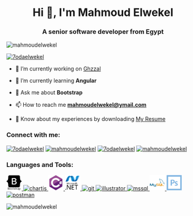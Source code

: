 <h1 align="center">Hi 👋, I'm Mahmoud Elwekel</h1>
<h3 align="center">A senior software developer from Egypt</h3>

<p align="left"> <img src="https://komarev.com/ghpvc/?username=mahmoudelwekel&label=Profile%20views&color=0e75b6&style=flat" alt="mahmoudelwekel" /> </p>

<p align="left"> <a href="https://twitter.com/7odaelwekel" target="blank"><img src="https://img.shields.io/twitter/follow/7odaelwekel?logo=twitter&style=for-the-badge" alt="7odaelwekel" /></a> </p>

- 🔭 I’m currently working on [Ghzzal](https://Ghzzal.com/)

- 🌱 I’m currently learning **Angular**

- 💬 Ask me about **Bootstrap**

- 📫 How to reach me **mahmoudelwekel@ymail.com**

- 📄 Know about my experiences by downloading [My Resume](https://www.mediafire.com/file/s91iirji52gvltd/Mahmoud_Nasr_Elwekel.pdf/file)

<h3 align="left">Connect with me:</h3>
<p align="left">
<a href="https://twitter.com/7odaelwekel" target="blank"><img align="center" src="https://raw.githubusercontent.com/rahuldkjain/github-profile-readme-generator/master/src/images/icons/Social/twitter.svg" alt="7odaelwekel" height="30" width="40" /></a>
<a href="https://linkedin.com/in/mahmoudelwekel" target="blank"><img align="center" src="https://raw.githubusercontent.com/rahuldkjain/github-profile-readme-generator/master/src/images/icons/Social/linked-in-alt.svg" alt="mahmoudelwekel" height="30" width="40" /></a>
<a href="https://fb.com/7odaelwekel" target="blank"><img align="center" src="https://raw.githubusercontent.com/rahuldkjain/github-profile-readme-generator/master/src/images/icons/Social/facebook.svg" alt="7odaelwekel" height="30" width="40" /></a>
<a href="https://instagram.com/mahmoudelwekel" target="blank"><img align="center" src="https://raw.githubusercontent.com/rahuldkjain/github-profile-readme-generator/master/src/images/icons/Social/instagram.svg" alt="mahmoudelwekel" height="30" width="40" /></a>
</p>

<h3 align="left">Languages and Tools:</h3>
<p align="left"> <a href="https://getbootstrap.com" target="_blank" rel="noreferrer"> <img src="https://raw.githubusercontent.com/devicons/devicon/master/icons/bootstrap/bootstrap-plain-wordmark.svg" alt="bootstrap" width="40" height="40"/> </a> <a href="https://www.chartjs.org" target="_blank" rel="noreferrer"> <img src="https://www.chartjs.org/media/logo-title.svg" alt="chartjs" width="40" height="40"/> </a> <a href="https://www.w3schools.com/cs/" target="_blank" rel="noreferrer"> <img src="https://raw.githubusercontent.com/devicons/devicon/master/icons/csharp/csharp-original.svg" alt="csharp" width="40" height="40"/> </a> <a href="https://dotnet.microsoft.com/" target="_blank" rel="noreferrer"> <img src="https://raw.githubusercontent.com/devicons/devicon/master/icons/dot-net/dot-net-original-wordmark.svg" alt="dotnet" width="40" height="40"/> </a> <a href="https://git-scm.com/" target="_blank" rel="noreferrer"> <img src="https://www.vectorlogo.zone/logos/git-scm/git-scm-icon.svg" alt="git" width="40" height="40"/> </a> <a href="https://www.adobe.com/in/products/illustrator.html" target="_blank" rel="noreferrer"> <img src="https://www.vectorlogo.zone/logos/adobe_illustrator/adobe_illustrator-icon.svg" alt="illustrator" width="40" height="40"/> </a> <a href="https://www.microsoft.com/en-us/sql-server" target="_blank" rel="noreferrer"> <img src="https://www.svgrepo.com/show/303229/microsoft-sql-server-logo.svg" alt="mssql" width="40" height="40"/> </a> <a href="https://www.mysql.com/" target="_blank" rel="noreferrer"> <img src="https://raw.githubusercontent.com/devicons/devicon/master/icons/mysql/mysql-original-wordmark.svg" alt="mysql" width="40" height="40"/> </a> <a href="https://www.photoshop.com/en" target="_blank" rel="noreferrer"> <img src="https://raw.githubusercontent.com/devicons/devicon/master/icons/photoshop/photoshop-line.svg" alt="photoshop" width="40" height="40"/> </a> <a href="https://postman.com" target="_blank" rel="noreferrer"> <img src="https://www.vectorlogo.zone/logos/getpostman/getpostman-icon.svg" alt="postman" width="40" height="40"/> </a> </p>

<p><img align="left" src="https://github-readme-stats.vercel.app/api/top-langs?username=mahmoudelwekel&show_icons=true&locale=en&layout=compact" alt="mahmoudelwekel" /></p>

